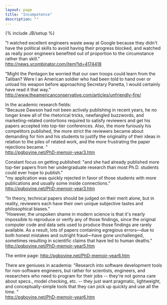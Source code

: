 ```yaml
---
layout: page
title: "Incompetence"
description: ""
---
```

{% include JB/setup %}


"I watched excellent engineers waste away at Google because they didn't have the political skills to avoid having their progress blocked, and watched as really poor engineers benefited out of proportion to the circumstance rather than skill."
<br />
http://news.ycombinator.com/item?id=4174418

"Might the Pentagon be worried that our own troops could learn from the Taliban? Were I an American soldier who had been told to hand over or unload his weapon before approaching Secretary Panetta, I would certainly have read it that way."
http://www.theamericanconservative.com/articles/unfriendly-fire/

In the academic research fields: <br />
"Because Dawson had not been actively publishing in recent years, 
he no longer knew all of the rhetorical tricks, newfangled buzzwords, 
and marketing-related contortions required to satisfy reviewers and get 
his papers accepted into top-tier conferences. Also, the more furiously 
his competitors published, the more strict the reviewers became about 
demanding for him and his students to justify the originality of their 
ideas in relation to the piles of related work, and the more frustrating 
the paper rejections became. "
<br />
http://pgbovine.net/PhD-memoir-year3.htm

Constant focus on getting published:
"and she had already published more top-tier papers from her undergraduate research than most Ph.D. students could ever hope to publish."
<br />
"my application was quickly rejected in favor of those students with more publications and usually some inside connections."
<br />
http://pgbovine.net/PhD-memoir-year3.htm

"In theory, technical papers should be judged on their merit alone, but in reality, reviewers each have their own unique subjective tastes and philosophical biases."
<br />
"However, the unspoken shame in modern science is that it's nearly impossible to reproduce or verify any of those findings, since the original computer code and data sets used to produce those findings are rarely available. As a result, lots of papers containing egregious errors—due to both honest mistakes and outright fraud—have gone unchallenged, sometimes resulting in scientific claims that have led to human deaths."
<br />
http://pgbovine.net/PhD-memoir-year5.htm


The entire page: http://pgbovine.net/PhD-memoir-year6.htm

There are geniuses in academia:
"Research into software development tools for non-software engineers, but rather for scientists, engineers, and researchers who need to program for their jobs -- they're not gonna care about specs., model checking, etc. -- they just want pragmatic, lightweight, and conceptually-simple tools that they can pick up quickly and use all the time. "
<br />
http://pgbovine.net/PhD-memoir-year6.htm




